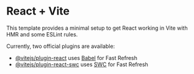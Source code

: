 # React + Vite

This template provides a minimal setup to get React working in Vite with HMR and some ESLint rules.
                                                                                                                       
Currently, two official plugins are available:                                                                         
    
- [@vitejs/plugin-react](https://github.com/vitejs/vite-plugin-react/blob/main/packages/plugin-react/README.md) uses [Babel](https://babeljs.io/) for Fast Refresh
- [@vitejs/plugin-react-swc](https://github.com/vitejs/vite-plugin-react-swc) uses [SWC](https://swc.rs/) for Fast Refresh
